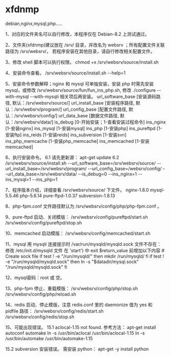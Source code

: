 # xfdnmp
debian,nginx,mysql,php.....

1、对应的文件夹名可以自行修改，本程序仅在 Debian-8.2 上测试通过。

2、文件夹(xfdnmp)建议放在 /srv/ 目录，并改名为 websrv ；所有配置文件关联路径为 /srv/websrv/， 若程序安装在其他目录，请自行修改相关配置文件。

3、修改 shell 脚本可以执行权限。
    chmod +x /srv/websrv/source/install.sh

4、安装命令查看。
    /srv/websrv/source/install.sh --help=1

5、安装命令参数解释；nginx 和 mysql 可单独安装，安装 php 时需先安装 mysql，或修改 /srv/websrv/source/fun/fun_ins_php.sh, 修改 ./configure --with-mysql --with-mysqli 相关项后再安装。
    url_software_base  [安装源码路径, 默认：/srv/websrv/source/]
    url_install_base   [安装程序路径, 默认：/srv/websrv/program/]
    url_config_base    [配置文件路径, 默认：/srv/websrv/config/]
    url_data_base      [数据文件路径, 默认：/srv/websrv/data/]
    is_debug         [0-开始安装；1-查看安装过程命令]
    ins_nginx        [1-安装nginx]
    ins_mysql        [1-安装mysql]
    ins_php          [1-安装php]
    ins_pureftpd     [1-安装ftp]
    ins_reids        [1-安装reids]
    ins_subversion   [1-安装svn]
    ins_php_memcache [1-安装php_memcache]
    ins_memcached    [1-安装memcached]

6、执行安装命令。
    6.1 请先更新源： apt-get update
    6.2 /srv/websrv/source/install.sh --url_software_base=/srv/websrv/source/ --url_install_base=/srv/websrv/program/ --url_config_base=/websrv/config/ --url_data_base=/srv/websrv/data/ --is_debug=0 --ins_nginx=1 --ins_mysql=1 --ins_php=1

7、程序版本介绍，详细查看 /srv/websrv/source/ 下文件。
    nginx-1.8.0
    mysql-5.5.46
    php-5.6.14
    pure-ftpd-1.0.37
    subversion-1.8.13

8、php-fpm.conf 文件路径默认为 /srv/websrv/config/php/php-fpm.conf 。

9、pure-ftpd 启动、关闭模版：
    /srv/websrv/config/pureftpd/start.sh
    /srv/websrv/config/pureftpd/stop.sh

10、memcached 启动模版：
    /srv/websrv/config/memcached/start.sh

11、mysql 用 mysqli 连接提示时 /var/run/mysqld/mysqld.sock 文件不存在：
    修改 /etc/init.d/mysqld 文件
    在 'start') 中 exit $return_value 前增加以下内容
    # Create sock file
    if test ! -e "/run/mysqld/"
    then
        mkdir /run/mysqld/
    fi
    if test ! -e "/run/mysqld/mysqld.sock"
    then
        ln -s "$datadir/mysql.sock" "/run/mysqld/mysqld.sock"
    fi

12、mysql密码：root 或 空。

13、php-fpm 停止、重载模版：
    /srv/websrv/config/php/stop.sh
    /srv/websrv/config/php/reload.sh

14、redis 启动、停止模版，注意 redis.conf 里的 daemonize 值为 yes 和 pidfile 路径：
    /srv/websrv/config/redis/start.sh
    /srv/websrv/config/redis/stop.sh

15、可能出现错误。
15.1 aclocal-1.15 not found.
     参考方法：
     apt-get install autoconf automake
     ln -s /usr/bin/aclocal /usr/bin/aclocal-1.15
     ln -s /usr/bin/automake /usr/bin/automake-1.15

15.2 subversion 安装错误。
      需安装 python：
      apt-get -y install python
